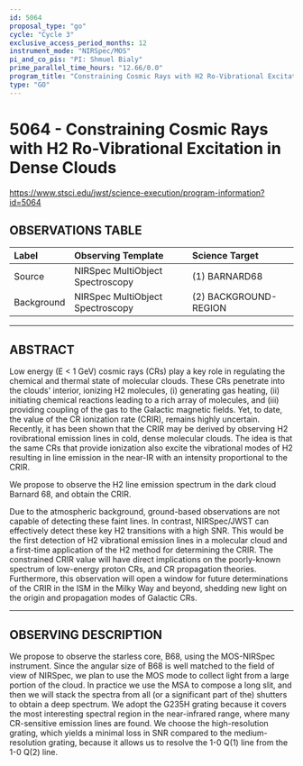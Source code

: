 ```yaml
---
id: 5064
proposal_type: "go"
cycle: "Cycle 3"
exclusive_access_period_months: 12
instrument_mode: "NIRSpec/MOS"
pi_and_co_pis: "PI: Shmuel Bialy"
prime_parallel_time_hours: "12.66/0.0"
program_title: "Constraining Cosmic Rays with H2 Ro-Vibrational Excitation in Dense Clouds"
type: "GO"
---
```

# 5064 - Constraining Cosmic Rays with H2 Ro-Vibrational Excitation in Dense Clouds
https://www.stsci.edu/jwst/science-execution/program-information?id=5064
## OBSERVATIONS TABLE
| Label      | Observing Template             | Science Target         |
| :--------- | :----------------------------- | :--------------------- |
| Source     | NIRSpec MultiObject Spectroscopy | (1) BARNARD68          |
| Background | NIRSpec MultiObject Spectroscopy | (2) BACKGROUND-REGION |

---

## ABSTRACT

Low energy (E < 1 GeV) cosmic rays (CRs) play a key role in regulating the chemical and thermal state of molecular clouds. These CRs penetrate into the clouds' interior, ionizing H2 molecules, (i) generating gas heating, (ii) initiating chemical reactions leading to a rich array of molecules, and (iii) providing coupling of the gas to the Galactic magnetic fields. Yet, to date, the value of the CR ionization rate (CRIR), remains highly uncertain. Recently, it has been shown that the CRIR may be derived by observing H2 rovibrational emission lines in cold, dense molecular clouds. The idea is that the same CRs that provide ionization also excite the vibrational modes of H2 resulting in line emission in the near-IR with an intensity proportional to the CRIR.

We propose to observe the H2 line emission spectrum in the dark cloud Barnard 68, and obtain the CRIR.

Due to the atmospheric background, ground-based observations are not capable of detecting these faint lines. In contrast, NIRSpec/JWST can effectively detect these key H2 transitions with a high SNR. This would be the first detection of H2 vibrational emission lines in a molecular cloud and a first-time application of the H2 method for determining the CRIR. The constrained CRIR value will have direct implications on the poorly-known spectrum of low-energy proton CRs, and CR propagation theories. Furthermore, this observation will open a window for future determinations of the CRIR in the ISM in the Milky Way and beyond, shedding new light on the origin and propagation modes of Galactic CRs.

---

## OBSERVING DESCRIPTION

We propose to observe the starless core, B68, using the MOS-NIRSpec instrument. Since the angular size of B68 is well matched to the field of view of NIRSpec, we plan to use the MOS mode to collect light from a large portion of the cloud. In practice we use the MSA to compose a long slit, and then we will stack the spectra from all (or a significant part of the) shutters to obtain a deep spectrum. We adopt the G235H grating because it covers the most interesting spectral region in the near-infrared range, where many CR-sensitive emission lines are found. We choose the high-resolution grating, which yields a minimal loss in SNR compared to the medium-resolution grating, because it allows us to resolve the 1-0 Q(1) line from the 1-0 Q(2) line.